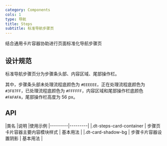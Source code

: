 ```yaml
---
category: Components
cols: 1
type: 导航
title: Steps
subtitle: 标准导航步骤页
---
```


结合通用卡片容器协助进行页面标准化导航步骤页

## 设计规范

标准导航步骤页分为步骤条头部、内容区域、尾部操作栏。

其中，步骤条头部未处理流程底颜色为 `#EEEEEE`，正在处理流程底颜色为 `#3F87FF`，已处理流程底颜色为 `#FFFFFF`，内容区域和尾部操作栏底颜色 `#FAFAFA`，尾部操作栏高度为 56 px。

## API

|类名      |说明  |使用示例
|---------|---------|
|.dt-steps-card-container     |    步骤页卡片容器主要内容模块样式     | 基本用法 |
|.dt-card-shadow-bg     |    步骤卡片容器设置阴影        | 基本用法 |
